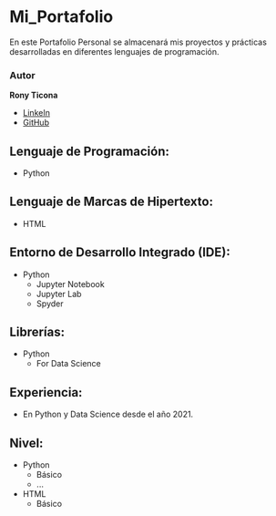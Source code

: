 # Mi_Portafolio
En este Portafolio Personal se almacenará mis proyectos y prácticas desarrolladas en diferentes lenguajes de programación.

### Autor
**Rony Ticona**

* [LinkeIn](https://www.linkedin.com/in/ronyticona1/)
* [GitHub](https://ronyticona1.github.io/Mi_Portafolio/)

## Lenguaje de Programación:
- Python

## Lenguaje de Marcas de Hipertexto:
- HTML

## Entorno de Desarrollo Integrado (IDE):
- Python
  - Jupyter Notebook
  - Jupyter Lab
  - Spyder

## Librerías:
- Python
  - For Data Science

## Experiencia:
- En Python y Data Science desde el año 2021.

## Nivel:
- Python
  - Básico
  - ...
- HTML
  - Básico 
